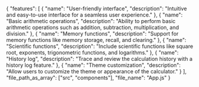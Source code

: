 {
  "features": [
    {
      "name": "User-friendly interface",
      "description": "Intuitive and easy-to-use interface for a seamless user experience."
    },
    {
      "name": "Basic arithmetic operations",
      "description": "Ability to perform basic arithmetic operations such as addition, subtraction, multiplication, and division."
    },
    {
      "name": "Memory functions",
      "description": "Support for memory functions like memory storage, recall, and clearing."
    },
    {
      "name": "Scientific functions",
      "description": "Include scientific functions like square root, exponents, trigonometric functions, and logarithms."
    },
    {
      "name": "History log",
      "description": "Trace and review the calculation history with a history log feature."
    },
    {
      "name": "Theme customization",
      "description": "Allow users to customize the theme or appearance of the calculator."
    }
  ],
  "file_path_as_array": ["src", "components"],
  "file_name": "App.js"
}